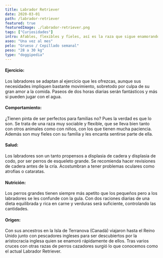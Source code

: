 ```yaml
---
title: Labrador Retriever
date: 2020-03-01
path: /labrador-retriever
featured: true
featuredImage: ./labrador-retriever.png
tags: ["Curiosidades"]
intro: Afables, flexibles y fieles, así es la raza que sigue enamorando a las familias desde 1825.
aseo: "Una vez al mes"
pelo: "Grueso / Cepillado semanal"
peso: "28 a 30 kg"
type: "doggipedia"
---
```


#### Ejercicio:
Los labradores se adaptan al ejercicio que les ofrezcas, aunque sus necesidades impliquen bastante movimiento, sobretodo por culpa de su gran amor a la comida. Paseos de dos horas diarias serán fantásticos y más si pueden jugar con el agua.

#### Comportamiento:
¿Tienen pinta de ser perfectos para familias no? Pues la verdad es que lo son. Se trata de una raza muy sociable y flexible, que se lleva bien tanto con otros animales como con niños, con los que tienen mucha paciencia. Además son muy fieles con su familia y les encanta sentirse parte de ella.

#### Salud:
Los labradores son un tanto propensos a displasia de cadera y displasia de codo, por ser perros de esqueleto grande. ​Se recomienda hacer revisiones de cadera antes de la cría. Acostumbran a tener problemas oculares como atrofias o cataratas.

#### Nutrición:
Los perros grandes tienen siempre más apetito que los pequeños pero a los labradores se les confunde con la gula. Con dos raciones diarias de una dieta equilibrada y rica en carne y verduras será suficiente, controlando las cantidades.

#### Origen:
Con sus ancestros en la Isla de Terranova (Canadá) viajaron hasta el Reino Unido junto con pescadores ingleses para ser descubiertos por la aristocracia inglesa quien se enamoró rápidamente de ellos. Tras varios cruces con otras razas de perros cazadores surgió lo que conocemos como el actual Labrador Retriever.


